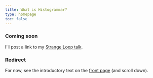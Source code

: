 ```yaml
---
title: What is Histogrammar?
type: homepage
toc: false
---
```


### Coming soon

I'll post a link to my [Strange Loop talk](http://www.thestrangeloop.com/).

### Redirect

For now, see the introductory text on the [front page](http://histogrammar.org/) (and scroll down).
